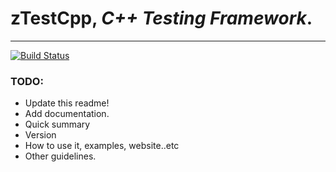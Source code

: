 zTestCpp, *C++ Testing Framework*.
=====================================
****** 
[![Build Status](http://status.elabidi.com/job/zTestCpp/badge/icon)](http://status.elabidi.com/job/zTestCpp/)



### TODO: ###
* Update this readme!
* Add documentation.
* Quick summary
* Version
* How to use it, examples,  website..etc
* Other guidelines.
